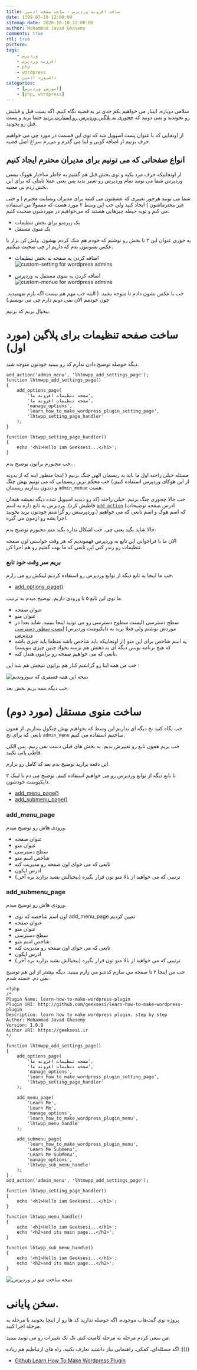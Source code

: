 ```yaml
---
title: ساخت افزونه وردپرس - ساخت صفحه ادمین
date: 1399-07-19 12:00:00
sitemap_date: 2020-10-10 12:00:00
author: Mohammad Javad Ghasemy
comments: true
rtl: true
picture:
tags:
    - وردپرس
    - افزونه وردپرس
    - php
    - wordpress
    - داشبورد ادمین
categories:
    - [اموزش, وردپرس]
    - [php, wordpress]
---
```


سلامی دوباره. اینبار می خواهیم یکم جدی تر به قضیه نگاه کنیم. اگه پست قبل و قبلیش رو نخوندید و نمی دونید که [چجوری یه پلاگین وردپرس رو استارت بزنید](https://geeksesi.ir/1399/07/18/make-wordpress-plugin-make-first-plugin/) حتما برید و پست قبل رو بخونید.

از اونجایی که با عنوان پست اسپویل شد که توی این قسمت در مورد چی می خواهیم حرف بزنیم از اضافه گویی و اینا می گذرم و می‌رم سراغ اصل قضیه.

## انواع صفحاتی که می تونیم برای مدیران محترم ایجاد کنیم

از اونجاییکه حرف مرد یکیه و توی بخش قبل هم گفتیم به خاطر ساختار هووک بیسی وردپرس شما می تونید تمام وردپرس رو تغییر بدید پس یعنی عملا تایتلی که برای این بخش زدم بی معنیه.

شما می تونید هرجور تغییری که عشقتون می کشه برای مدیران وبسایت محترم ( و حتی غیر محترماشون ) ایجاد کنید ولی خب این وسط ۲ مورد هست که معمولا من استفاده می کنم و تویه حیطه چیزهایی هستند که می‌خواهیم در موردشون صحبت کنیم.

-   یک زیرمنو برای بخش تنظیمات
-   یک منوی مستقل

یه جوری عنوان این ۲ تا بخش رو نوشتم که خودم هم شک کردم بهشون. ولش کن بزار با عکس نشونتون بدم که داریم از چی صحبت میکنیم.

-   اضافه کردن یه صفحه به بخش تنظیمات ![custom-setting for wordpress admins](geeksesi-ir_custom-setting-for-wp-admin.png)

*   اضافه کردن یه منوی مستقل به وردپرس ![custom-menue for wordpress admins](geeksesi-ir_custom-menue-for-wp-admin.png)

خب با عکس نشون دادم تا متوجه بشید. ( البته خب مهم هم نیست اگه بازم نفهمیدید. چون خودمم الان نمی دونم دارم چی می نویسم.)

بیخیال بریم کد بزنیم.

# ساخت صفحه تنظیمات برای پلاگین (مورد اول)

دیگه حوصله توضیح دادن ندارم کد رو ببینید خودتون متوجه شید.

```
add_action('admin_menu', 'lhtmwpp_add_settings_page');
function lhtmwpp_add_settings_page()
{
    add_options_page(
        'صفحه تنظیمات افزونه ما',
        'صفحه تنظیمات افزونه ما',
        'manage_options',
        'learn_how_to_make_wordpress_plugin_setting_page',
        'lhtwpp_setting_page_handler'
    );
}

function lhtwpp_setting_page_handler()
{
    echo '<h1>Hello iam Geeksesi...</h1>';
}

```

خب مجبورم براتون توضیح بدم...

مسئله خیلی راحته اول ما باید به ریسمان الهی چنگ بزنیم ( اینجا منظور اینه که از یدونه از این هوکای وردپرس استفاده کنیم.) خب محکم ترین ریسمانی که می تونیم بهش چنگ و دندون بندازیم ریسمان `admin_menue` هست.

خب حالا چجوری چنگ بزنیم. خیلی راحته (کد رو دیدید اسپویل شده دیگه نمیشه هیجان قاطیش کرد). وردپرس یه تابع داره به اسم [`add_action`](https://developer.wordpress.org/reference/functions/add_action/) (ادرس صفحه توضیحات وردپرسش رو گزاشتم خودتون برید بخونید.) که اسم هوک و اسم تابعی که می خواهیم اجرا بشه رو ازمون می گیره.

حالا شاید بگید یعنی چی. خب اشکال نداره بگید منم مجبورم توضیح بدم.

الان ما با فراخوانی این تابع به وردپرس فهموندیم که هر وقت خواستی اون صفحه تنظیمات رو رندر کنی این تابعی که ما بهت گفتیم رو هم اجرا کن.

### بریم سر وقت خود تابع

خب ما اینجا یه تابع دیگه از توابع وردپرس رو استفاده کردیم.لینکش رو می زارم.

-   [add_options_page()](https://developer.wordpress.org/reference/functions/add_options_page/)

ما توی این تابع ۵ تا ورودی داریم. توضیح میدم به ترتیب.

-   عنوان صفحه
-   عنوان منو
-   سطح دسترسی (لیست سطوح دسترسی رو می تونید اینجا ببینید. شاید بعدا در موردش نوشتم ولی فعلا برید به دایکیومنت وردپرس) [لیست سطور دسترسی وردپرس](https://wordpress.org/support/article/roles-and-capabilities)
-   یه اسم شاخص برای این منو (از اونجاییکه باید شاخص باشه منطقا باید چیزی باشه که هیچ برنامه نویس دیگه ای به ذهنش هم نرسه بخواد چنین چیزی بنویسه)
-   تابعی که می خواهیم صفحه رو برامون هندل کنه.

خب من همه اینا رو گزاشتم کنار هم براتون نتیجش هم شد این :

![نتیجه این همه فسفری که سوزوندیم](geeksesi-ir_result-of-setting-page-wp-plugin.png)

خب دیگه بسه بریم بخش بعد.

# ساخت منوی مستقل (مورد دوم)

خب نگاه کنید نخ دیگه ای نداریم این وسط که بخواهیم بهش چنگول بندازیم. از همون تابعی که برای نخ `admin_menu` ساختیم استفاده می کنیم.

خب بریم همون تابع رو تغییرش بدیم. به بخش های قبلی دست نمی زنیم. پس الکی قاطی پاتی نکنید.

این دفعه بزارید توضیح بدم بعد کد کامل رو بزارم.

۲ تا تابع دیگه از توابع وردپرس رو می خواهیم استفاده کنیم. توضیح می دم با لینک دایکیومنت خودشون.

-   [add_menu_page()](https://developer.wordpress.org/reference/functions/add_menu_page/)
-   [add_submenu_page()](https://developer.wordpress.org/reference/functions/add_submenu_page/)

### add_menu_page

ورودی هاش رو توضیح میدم.

-   عنوان صفحه
-   عنوان منو
-   سطح دسترسی
-   شاخص اسم منو
-   تابعی که می خوای اون صفحه رو مدیریت کنه
-   ادرس ایکون
-   ترتیبی که می خواهید از بالا منو تون قرار بگیره (بیخیالش بشید بزارید بره آخر.)

### add_submenu_page

ورودی هاش رو توضیح میدم.

-   اون اسم شاخصه که توی add_menu_page تعیین کردیم
-   عنوان صفحه
-   عنوان منو
-   سطح دسترسی
-   شاخص اسم منو
-   تابعی که می خوای اون صفحه رو مدیریت کنه
-   ادرس ایکون
-   ترتیبی که می خواهید از بالا منو تون قرار بگیره (بیخیالش بشید بزارید بره آخر.)

خب من اینجا ۲ تا صفحه می سازم کدشو می زارم ببینید. دیگه بیشتر از این هم توضیح نمی دم. خسته شدم.

```
<?php
/*
Plugin Name: learn-how-to-make-wordpress-plugin
Plugin URI: http://github.com/geeksesi/learn-how-to-make-wordpress-plugin
Description: learn how to make wordpress plugin. step by step
Author: Mohammad Javad Ghasemy
Version: 1.0.0
Author URI: https://geeksesi.ir
*/

function lhtmwpp_add_settings_page()
{
    add_options_page(
        'صفحه تنظیمات افزونه ما',
        'صفحه تنظیمات افزونه ما',
        'manage_options',
        'learn_how_to_make_wordpress_plugin_setting_page',
        'lhtwpp_setting_page_handler'
    );

    add_menu_page(
        'Learn Me',
        'Learn Me',
        'manage_options',
        'learn_how_to_make_wordpress_plugin_menu',
        'lhtwpp_menu_handle'
    );

    add_submenu_page(
        'learn_how_to_make_wordpress_plugin_menu',
        'Learn Me Submenu',
        'Learn Me SubMenu',
        'manage_options',
        'lhtwpp_sub_menu_handle'
    );
}
add_action('admin_menu', 'lhtmwpp_add_settings_page');

function lhtwpp_setting_page_handler()
{
    echo '<h1>Hello iam Geeksesi...</h1>';
}

function lhtwpp_menu_handle()
{
    echo '<h1>Hello iam Geeksesi...</h1>';
    echo '<h2>and its main page...</h2>';
}

function lhtwpp_sub_menu_handle()
{
    echo '<h1>Hello iam Geeksesi...</h1>';
    echo '<h2>and its main page...</h2>';
}

```

![نتیجه ساخت منو در وردپرس](geeksesi-ir_result-of-menu-wp-plugin.png)

# سخن پایانی.

پروژه توی گیت‌هاب موجوده. اگه حوصله ندارید کد ها رو از اینجا بخونید یا مرحله به مرحله اجرا کنید.

من سعی کردم مرحله به مرحله کامیت کنم. تک تک تغییرات رو می تونید ببینید.

اگه مسئله‌ای، کمکی، راهنمایی نیاز داشتید تعارف نکنید، راه های ارتباطیم هم زیاده :))))

-   [Github Learn How To Make Wordpress Plugin](https://github.com/geeksesi/learn-how-to-make-wordpress-plugin)
